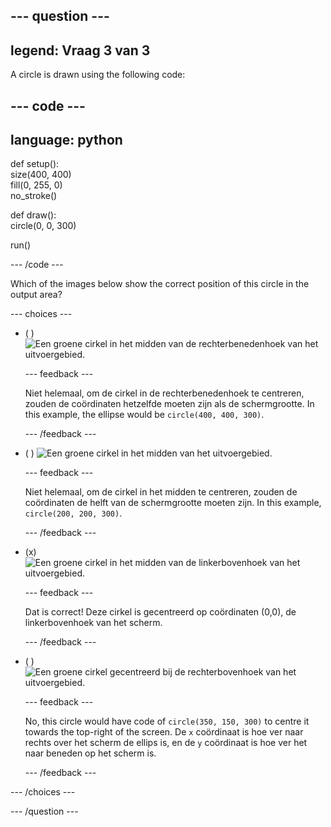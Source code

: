 
--- question ---
---
legend: Vraag 3 van 3
---

A circle is drawn using the following code:

--- code ---
---
language: python
---

def setup():   
size(400, 400)   
fill(0, 255, 0)   
no_stroke()

def draw():   
circle(0, 0, 300)

run()

--- /code ---

Which of the images below show the correct position of this circle in the output area?

--- choices ---

- ( ) ![Een groene cirkel in het midden van de rechterbenedenhoek van het uitvoergebied.](images/bottom-right.png)

  --- feedback ---

  Niet helemaal, om de cirkel in de rechterbenedenhoek te centreren, zouden de coördinaten hetzelfde moeten zijn als de schermgrootte. In this example, the ellipse would be `circle(400, 400, 300)`.

  --- /feedback ---

- ( ) ![Een groene cirkel in het midden van het uitvoergebied.](images/centre.png)

  --- feedback ---

  Niet helemaal, om de cirkel in het midden te centreren, zouden de coördinaten de helft van de schermgrootte moeten zijn. In this example, `circle(200, 200, 300)`.

  --- /feedback ---

- (x) ![Een groene cirkel in het midden van de linkerbovenhoek van het uitvoergebied.](images/top-left.png)

  --- feedback ---

  Dat is correct! Deze cirkel is gecentreerd op coördinaten (0,0), de linkerbovenhoek van het scherm.

  --- /feedback ---

- ( ) ![Een groene cirkel gecentreerd bij de rechterbovenhoek van het uitvoergebied.](images/random-side.png)

  --- feedback ---

  No, this circle would have code of `circle(350, 150, 300)` to centre it towards the top-right of the screen. De `x` coördinaat is hoe ver naar rechts over het scherm de ellips is, en de `y` coördinaat is hoe ver het naar beneden op het scherm is.

  --- /feedback ---

--- /choices ---

--- /question ---
